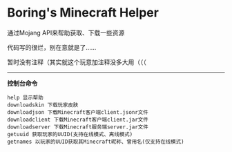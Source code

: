 # Boring's Minecraft Helper
 通过Mojang API来帮助获取、下载一些资源

代码写的很烂，别在意就是了……

暂时没有注释（其实就这个玩意加注释没多大用（（（

------

**控制台命令**

```
help 显示帮助
downloadskin 下载玩家皮肤
downloadjson 下载Minecraft客户端client.jsonr文件
downloadclient 下载Minecraft客户端client.jar文件
downloadserver 下载Minecraft服务端server.jar文件
getuuid 获取玩家的UUID(支持在线模式、离线模式)
getnames 以玩家的UUID获取其Minecraft昵称、曾用名(仅支持在线模式)
```





